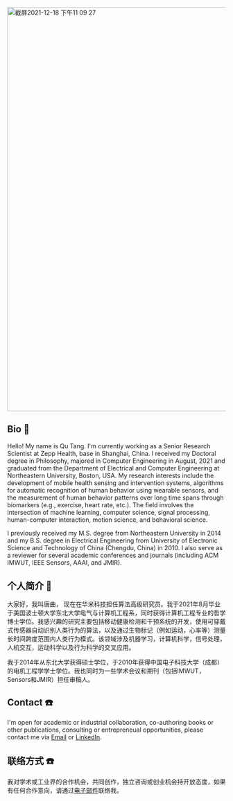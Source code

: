 <img width="933" alt="截屏2021-12-18 下午11 09 27" src="https://user-images.githubusercontent.com/844184/146645825-32887920-4058-454a-be8a-e2287a07252e.png">


## Bio :tada:

Hello! My name is Qu Tang. I'm currently working as a Senior Research Scientist at Zepp Health, base in Shanghai, China. I received my Doctoral degree in Philosophy, majored in Computer Engineering in August, 2021 and graduated from the Department of Electrical and Computer Engineering at Northeastern University, Boston, USA. My research interests include the development of mobile health sensing and intervention systems, algorithms for automatic recognition of human behavior using wearable sensors, and the measurement of human behavior patterns over long time spans through biomarkers (e.g., exercise, heart rate, etc.). The field involves the intersection of machine learning, computer science, signal processing, human-computer interaction, motion science, and behavioral science.

I previously received my M.S. degree from Northeastern University in 2014 and my B.S. degree in Electrical Engineering from University of Electronic Science and Technology of China (Chengdu, China) in 2010. I also serve as a reviewer for several academic conferences and journals (including ACM IMWUT, IEEE Sensors, AAAI, and JMIR).

## 个人简介 :tada:

大家好，我叫唐曲， 现在在华米科技担任算法高级研究员。我于2021年8月毕业于美国波士顿大学东北大学电气与计算机工程系，同时获得计算机工程专业的哲学博士学位。我感兴趣的研究主要包括移动健康检测和干预系统的开发，使用可穿戴式传感器自动识别人类行为的算法，以及通过生物标记（例如运动，心率等）测量长时间跨度范围内人类行为模式。该领域涉及机器学习，计算机科学，信号处理，人机交互，运动科学以及行为科学的交叉应用。

我于2014年从东北大学获得硕士学位，于2010年获得中国电子科技大学（成都）的电机工程学学士学位。我也同时为一些学术会议和期刊（包括IMWUT，Sensors和JMIR）担任审稿人。

## Contact :phone:

I'm open for academic or industrial collaboration, co-authoring books or other publications, consulting or entrepreneual opportunities, please contact me via [Email](https://mailhide.io/en/e/SthF9) or [LinkedIn](https://www.linkedin.com/in/qutang/).

## 联络方式 :phone:

我对学术或工业界的合作机会，共同创作，独立咨询或创业机会持开放态度，如果有任何合作意向，请通过[电子邮件](https://mailhide.io/en/e/SthF9)联络我。
